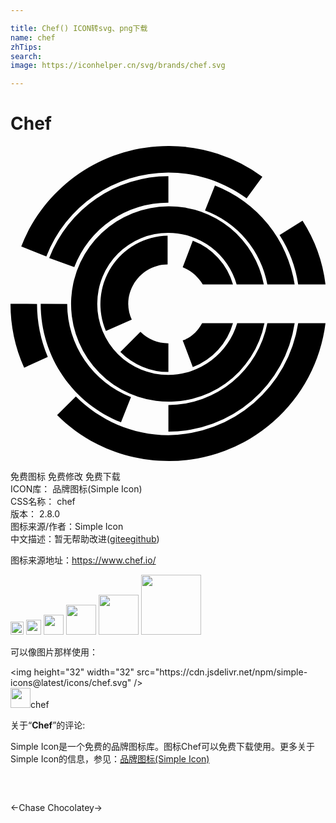 ```yaml
---

title: Chef() ICON转svg、png下载
name: chef
zhTips: 
search: 
image: https://iconhelper.cn/svg/brands/chef.svg

---
```


# Chef  <small style="font-size: 60%;font-weight: 100"></small>

<div id="svg" class="svg-wrap">
<svg role="img" viewBox="0 0 24 24" xmlns="http://www.w3.org/2000/svg"><title>Chef icon</title><path d="M12.03 0C6.94 0 2.57 3.17.82 7.65l1.91.77a10 10 0 0 1 9.3-6.4c2.24 0 4.32.77 5.96 1.97l1.2-1.64A11.96 11.96 0 0 0 12.03 0zm0 2.3a9.76 9.76 0 0 0-9.08 6.23l1.91.7a7.62 7.62 0 0 1 7.17-4.91zm3.55.7l-.76 1.92a7.47 7.47 0 0 1 4.75 5.63h2.08a9.7 9.7 0 0 0-6.07-7.54zm-3.55 1.6a7.44 7.44 0 1 0 7.32 8.9h-2.08a5.5 5.5 0 0 1-5.24 3.94 5.39 5.39 0 0 1-5.42-5.41 5.39 5.39 0 0 1 5.42-5.41 5.4 5.4 0 0 1 5.2 3.93h2.07a7.35 7.35 0 0 0-7.27-5.96zm10.22 1.09L20.5 6.78a9.5 9.5 0 0 1 1.42 3.77H24a11.56 11.56 0 0 0-1.75-4.86zM11.97 6.83a5.22 5.22 0 0 0-4.7 7.27l1.97-.87a2.97 2.97 0 0 1-.27-1.2c0-1.64 1.36-3.01 3-3.01zm1.92.39l-.77 2.02c.66.27 1.15.7 1.53 1.31h2.3a5.04 5.04 0 0 0-3.06-3.33zM0 12.02c0 1.65.33 3.29 1.04 4.87l1.8-.82a10.49 10.49 0 0 1-.82-4.04zm2.3 0c0 4.1 2.51 7.6 6.12 9.03l.76-1.92a7.63 7.63 0 0 1-4.86-7.1zm12.3 1.48c-.33.6-.82 1.1-1.48 1.31l.77 2.03a5.04 5.04 0 0 0 3.06-3.34zm4.97 0a7.73 7.73 0 0 1-7.54 6.24v2.02a9.71 9.71 0 0 0 9.62-8.26zm2.35 0a10.1 10.1 0 0 1-9.9 8.53c-2.73 0-5.24-1.15-7.04-2.95L3.55 20.5c2.19 2.19 5.2 3.5 8.53 3.5A12 12 0 0 0 24 13.5zm-12.02.66l-1.53 1.53a5.21 5.21 0 0 0 3.66 1.53v-2.19a3.02 3.02 0 0 1-2.13-.87z"/></svg>
</div>
<detail full-name='chef'></detail>

<div class="detail-page">
<p>
<span><span class="badge-success badge">免费图标</span> <span class="badge-success badge">免费修改</span>  <span class="badge-success badge">免费下载</span> </span>
<br/>
<span>
ICON库：
<span class="badge-secondary badge">品牌图标(Simple Icon)</span> 
</span>
<br/>
<span>
CSS名称：
<span class="badge-secondary badge">chef</span> 
</span>

<br/>
<span>
版本：
<span class="badge-secondary badge">2.8.0</span> 
</span>
<br/>
<span>图标来源/作者：<span class="badge-light badge">Simple Icon</span></span> 
<br/>
<span class="zh-detail">中文描述：暂无<span class="help-link"><span>帮助改进</span>(<a href="https://gitee.com/liuwave/icon-helper/edit/master/json/brands/chef.json" target="_blank" rel="noopener noreferrer">gitee</a><a href="https://github.com/liuwave/icon-helper/edit/master/json/brands/chef.json" target="_blank" rel="noopener noreferrer">github</a></span>)</span><br/>
</p>
</div><div class="description description alert alert-light"><p>图标来源地址：<a href="https://www.chef.io/" target="_blank" rel="noopener noreferrer">https://www.chef.io/</a></p></div>
<div class="alert alert-dark">
<img height="21" width="21" src="https://cdn.jsdelivr.net/npm/simple-icons@latest/icons/chef.svg" />
<img height="24" width="24" src="https://cdn.jsdelivr.net/npm/simple-icons@latest/icons/chef.svg" />
<img height="32" width="32" src="https://cdn.jsdelivr.net/npm/simple-icons@latest/icons/chef.svg" />
<img height="48" width="48" src="https://cdn.jsdelivr.net/npm/simple-icons@latest/icons/chef.svg" />
<img height="64" width="64" src="https://cdn.jsdelivr.net/npm/simple-icons@latest/icons/chef.svg" />
<img height="96" width="96" src="https://cdn.jsdelivr.net/npm/simple-icons@latest/icons/chef.svg" />

</div>
<div>
  <p>可以像图片那样使用：    
  </p>
  <div class="alert alert-primary" style="font-size: 14px">
    &lt;img height="32" width="32" src="https://cdn.jsdelivr.net/npm/simple-icons@latest/icons/chef.svg" /&gt;
    <copy-btn content='<img height="32" width="32" src="https://cdn.jsdelivr.net/npm/simple-icons@latest/icons/chef.svg" />'></copy-btn>
  </div>
  <div class="alert alert-secondary">
    <img height="32" width="32" src="https://cdn.jsdelivr.net/npm/simple-icons@latest/icons/chef.svg" />chef
    <copy-btn content="chef" btn-title="复制图标名称"></copy-btn>
  </div>
</div>
<div class="icon-detail__container">
<p>关于“<b>Chef</b>”的评论:</p>
</div>
<Vssue title="关于“Chef”的评论" />
<div><p>Simple Icon是一个免费的品牌图标库。图标Chef可以免费下载使用。更多关于  Simple Icon的信息，参见：<a target="_blank" href="https://iconhelper.cn/brands.html">品牌图标(Simple Icon)</a>
</p></div>


<div style="padding:2rem 0 " class="page-nav"><p class="inner"><span class="prev">←<router-link to="/icon/chase.html">Chase</router-link></span> <span class="next"><router-link to="/icon/chocolatey.html">Chocolatey</router-link>→</span></p></div>
